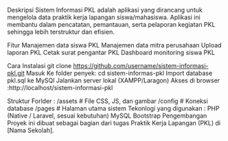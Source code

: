 Deskripsi
Sistem Informasi PKL adalah aplikasi yang dirancang untuk mengelola data praktik kerja lapangan siswa/mahasiswa. Aplikasi ini membantu dalam pencatatan, pemantauan, serta pelaporan kegiatan PKL sehingga lebih terstruktur dan efisien.

Fitur 
Manajemen data siswa PKL
Manajemen data mitra perusahaan
Upload laporan PKL
Cetak surat pengantar PKL
Dashboard monitoring siswa PKL

Cara Instalasi
git clone https://github.com/username/sistem-informasi-pkl.git
Masuk Ke folder penyek:
cd sistem-informas-pkl
Import database pkl.sql ke MySQl
Jalankan server lokal (XAMPP/Laragon)
Akses di browser :http://localhost/sistem-informasi-pkl

Struktur Forlder : 
/assets       # File CSS, JS, dan gambar
/config       # Koneksi database
/pages        # Halaman utama sistem
Tekonlogi yang digunakan : 
PHP (Native / Laravel, sesuai kebutuhan)
MySQL
Bootstrap
Pengembangan 
Proyek ini dibuat sebagai bagian dari tugas Praktik Kerja Lapangan (PKL) di [Nama Sekolah].
